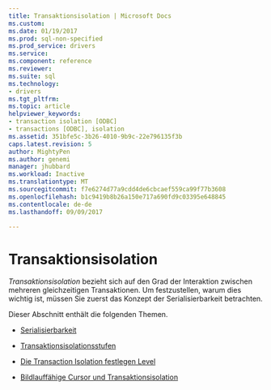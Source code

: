 ```yaml
---
title: Transaktionsisolation | Microsoft Docs
ms.custom: 
ms.date: 01/19/2017
ms.prod: sql-non-specified
ms.prod_service: drivers
ms.service: 
ms.component: reference
ms.reviewer: 
ms.suite: sql
ms.technology:
- drivers
ms.tgt_pltfrm: 
ms.topic: article
helpviewer_keywords:
- transaction isolation [ODBC]
- transactions [ODBC], isolation
ms.assetid: 351bfe5c-3b26-4010-9b9c-22e796135f3b
caps.latest.revision: 5
author: MightyPen
ms.author: genemi
manager: jhubbard
ms.workload: Inactive
ms.translationtype: MT
ms.sourcegitcommit: f7e6274d77a9cdd4de6cbcaef559ca99f77b3608
ms.openlocfilehash: b1c9419b8b26a150e717a690fd9c03395e648845
ms.contentlocale: de-de
ms.lasthandoff: 09/09/2017

---
```

# <a name="transaction-isolation"></a>Transaktionsisolation
*Transaktionsisolation* bezieht sich auf den Grad der Interaktion zwischen mehreren gleichzeitigen Transaktionen. Um festzustellen, warum dies wichtig ist, müssen Sie zuerst das Konzept der Serialisierbarkeit betrachten.  
  
 Dieser Abschnitt enthält die folgenden Themen.  
  
-   [Serialisierbarkeit](../../../odbc/reference/develop-app/serializability.md)  
  
-   [Transaktionsisolationsstufen](../../../odbc/reference/develop-app/transaction-isolation-levels.md)  
  
-   [Die Transaction Isolation festlegen Level](../../../odbc/reference/develop-app/setting-the-transaction-isolation-level.md)  
  
-   [Bildlauffähige Cursor und Transaktionsisolation](../../../odbc/reference/develop-app/scrollable-cursors-and-transaction-isolation.md)

